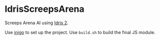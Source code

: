 # IdrisScreepsArena

Screeps Arena AI using [Idris 2](https://github.com/idris-lang/Idris2).

Use [inigo](https://github.com/idris-community/inigo) to set up the project. Use `build.sh` to build the final JS module.